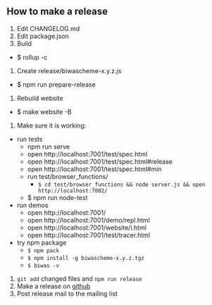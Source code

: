 ## How to make a release

1. Edit CHANGELOG.md
1. Edit package.json
1. Build
  - $ rollup -c
1. Create release/biwascheme-x.y.z.js
  - $ npm run prepare-release
1. Rebuild website
  - $ make website -B
1. Make sure it is working:
  - run tests
    - npm run serve
    - open http://localhost:7001/test/spec.html
    - open http://localhost:7001/test/spec.html#release
    - open http://localhost:7001/test/spec.html#min
    - run test/browser_functions/
      - `$ cd test/browser_functions && node server.js && open http://localhost:7002/`
    - $ npm run node-test
  - run demos
    - open http://localhost:7001/
    - open http://localhost:7001/demo/repl.html
    - open http://localhost:7001/website/i.html
    - open http://localhost:7001/test/tracer.html
  - try npm package
    - `$ npm pack`
    - `$ npm install -g biwascheme-x.y.z.tgz`
    - `$ biwas -v`
1. `git add` changed files and `npm run release`
1. Make a release on [github](https://github.com/biwascheme/biwascheme/releases)
1. Post release mail to the mailing list
